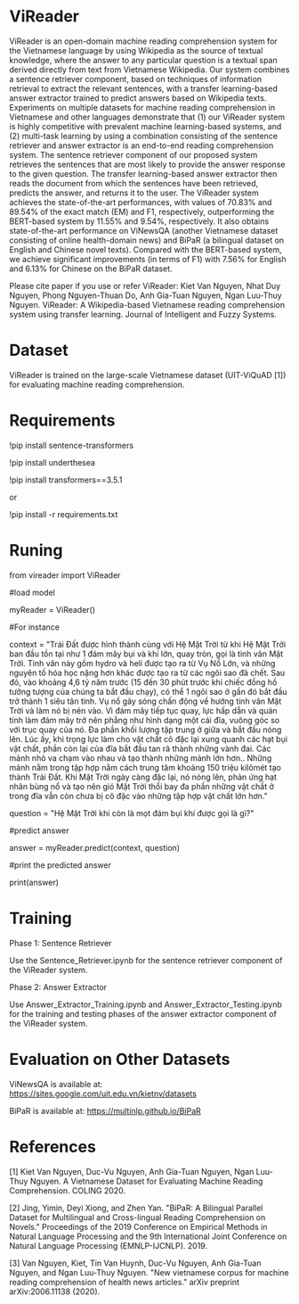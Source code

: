 # ViReader

ViReader is an open-domain machine reading comprehension system for the Vietnamese language by using Wikipedia as the source of textual knowledge, where the answer to any particular question is a textual span derived directly from text from Vietnamese Wikipedia. Our system combines a sentence retriever component, based on techniques of information retrieval to extract the relevant sentences, with a transfer learning-based answer extractor trained to predict answers based on Wikipedia texts. Experiments on multiple datasets for machine reading comprehension in Vietnamese and other languages demonstrate that (1) our ViReader system is highly competitive with prevalent machine learning-based systems, and (2) multi-task learning by using a combination consisting of the sentence retriever and answer extractor is an end-to-end reading comprehension system. The sentence retriever component of our proposed system retrieves the sentences that are most likely to provide the answer response to the given question. The transfer learning-based answer extractor then reads the document from which the sentences have been retrieved, predicts the answer, and returns it to the user. The ViReader system achieves the state-of-the-art performances, with values of 70.83% and 89.54% of the exact match (EM) and F1, respectively, outperforming the BERT-based system by 11.55% and 9.54%, respectively. It also obtains state-of-the-art performance on ViNewsQA (another Vietnamese dataset consisting of online health-domain news) and BiPaR (a bilingual dataset on English and Chinese novel texts). Compared with the BERT-based system, we achieve significant improvements (in terms of F1) with 7.56% for English and 6.13% for Chinese on the BiPaR dataset.

Please cite paper if you use or refer ViReader: Kiet Van Nguyen, Nhat Duy Nguyen, Phong Nguyen-Thuan Do, Anh Gia-Tuan Nguyen, Ngan Luu-Thuy Nguyen. ViReader: A Wikipedia-based Vietnamese reading comprehension system using transfer learning. Journal of Intelligent and Fuzzy Systems.

# Dataset 

ViReader is trained on the large-scale Vietnamese dataset (UIT-ViQuAD [1]) for evaluating machine reading comprehension. 

# Requirements 

!pip install sentence-transformers 

!pip install underthesea 

!pip install transformers==3.5.1

or 

!pip install -r requirements.txt

# Runing 

from vireader import ViReader

#load model

myReader = ViReader()

#For instance

context = "Trái Đất được hình thành cùng với Hệ Mặt Trời từ khi Hệ Mặt Trời ban đầu tồn tại như 1 đám mây bụi và khí lớn, quay tròn, gọi là tinh vân Mặt Trời. Tinh vân này gồm hydro và heli được tạo ra từ Vụ Nổ Lớn, và những nguyên tố hóa học nặng hơn khác được tạo ra từ các ngôi sao đã chết. Sau đó, vào khoảng 4,6 tỷ năm trước (15 đến 30 phút trước khi chiếc đồng hồ tưởng tượng của chúng ta bắt đầu chạy), có thể 1 ngôi sao ở gần đó bắt đầu trở thành 1 siêu tân tinh. Vụ nổ gây sóng chấn động về hướng tinh vân Mặt Trời và làm nó bị nén vào. Vì đám mây tiếp tục quay, lực hấp dẫn và quán tính làm đám mây trở nên phẳng như hình dạng một cái đĩa, vuông góc so với trục quay của nó. Đa phần khối lượng tập trung ở giữa và bắt đầu nóng lên. Lúc ấy, khi trọng lực làm cho vật chất cô đặc lại xung quanh các hạt bụi vật chất, phần còn lại của đĩa bắt đầu tan rã thành những vành đai. Các mảnh nhỏ va chạm vào nhau và tạo thành những mảnh lớn hơn.. Những mảnh nằm trong tập hợp nằm cách trung tâm khoảng 150 triệu kilômét tạo thành Trái Đất. Khi Mặt Trời ngày càng đặc lại, nó nóng lên, phản ứng hạt nhân bùng nổ và tạo nên gió Mặt Trời thổi bay đa phần những vật chất ở trong đĩa vẫn còn chưa bị cô đặc vào những tập hợp vật chất lớn hơn."

question = 	"Hệ Mặt Trời khi còn là mọt đám bụi khí được gọi là gì?"

#predict answer

answer = myReader.predict(context, question)

#print the predicted answer 

print(answer)

# Training

Phase 1: Sentence Retriever

Use the Sentence_Retriever.ipynb for the sentence retriever component of the ViReader system.

Phase 2: Answer Extractor

Use Answer_Extractor_Training.ipynb and Answer_Extractor_Testing.ipynb for the training and testing phases of the answer extractor component of the ViReader system.

# Evaluation on Other Datasets

ViNewsQA is available at: https://sites.google.com/uit.edu.vn/kietnv/datasets

BiPaR is available at: https://multinlp.github.io/BiPaR

# References 

[1] Kiet Van Nguyen, Duc-Vu Nguyen, Anh Gia-Tuan Nguyen, Ngan Luu-Thuy Nguyen. A Vietnamese Dataset for Evaluating Machine Reading Comprehension. COLING 2020.

[2] Jing, Yimin, Deyi Xiong, and Zhen Yan. "BiPaR: A Bilingual Parallel Dataset for Multilingual and Cross-lingual Reading Comprehension on Novels." Proceedings of the 2019 Conference on Empirical Methods in Natural Language Processing and the 9th International Joint Conference on Natural Language Processing (EMNLP-IJCNLP). 2019.

[3] Van Nguyen, Kiet, Tin Van Huynh, Duc-Vu Nguyen, Anh Gia-Tuan Nguyen, and Ngan Luu-Thuy Nguyen. "New vietnamese corpus for machine reading comprehension of health news articles." arXiv preprint arXiv:2006.11138 (2020).
